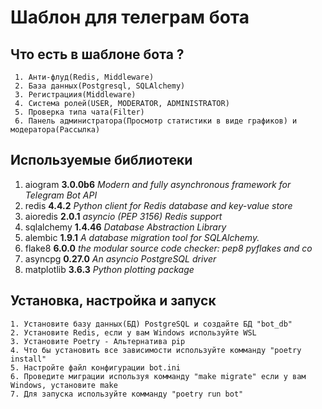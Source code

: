 # **Шаблон для телеграм бота**

## **Что есть в шаблоне бота ?**
     1. Анти-флуд(Redis, Middleware)
     2. База данных(Postgresql, SQLAlchemy)
     3. Регистрациия(Middleware)
     4. Система ролей(USER, MODERATOR, ADMINISTRATOR)
     5. Проверка типа чата(Filter)
     6. Панель администратора(Просмотр статистики в виде графиков) и модератора(Рассылка)

## **Используемые библиотеки**
 1. aiogram **3.0.0b6** *Modern and fully asynchronous framework for Telegram Bot API*
 2. redis **4.4.2** *Python client for Redis database and key-value store*
 3. aioredis **2.0.1**  *asyncio (PEP 3156) Redis support*
 4. sqlalchemy **1.4.46** *Database Abstraction Library*
 5. alembic **1.9.1**  *A database migration tool for SQLAlchemy.*
 6. flake8 **6.0.0** *the modular source code checker: pep8 pyflakes and co*
 7. asyncpg **0.27.0** *An asyncio PostgreSQL driver*
 8. matplotlib **3.6.3** *Python plotting package*


## **Установка, настройка и запуск**
    1. Установите базу данных(БД) PostgreSQL и создайте БД "bot_db"
    2. Установите Redis, если у вам Windows используйте WSL
    3. Установите Poetry - Альтернатива pip
    4. Что бы установить все зависимости используйте комманду "poetry install"
    5. Настройте файл конфигурации bot.ini
    6. Проведите миграции используя комманду "make migrate" если у вам Windows, установите make
    7. Для запуска используйте комманду "poetry run bot"

